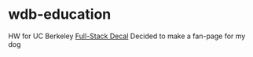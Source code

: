 # wdb-education
HW for UC Berkeley [Full-Stack Decal](https://fullstackdecal.com/)
Decided to make a fan-page for my dog
